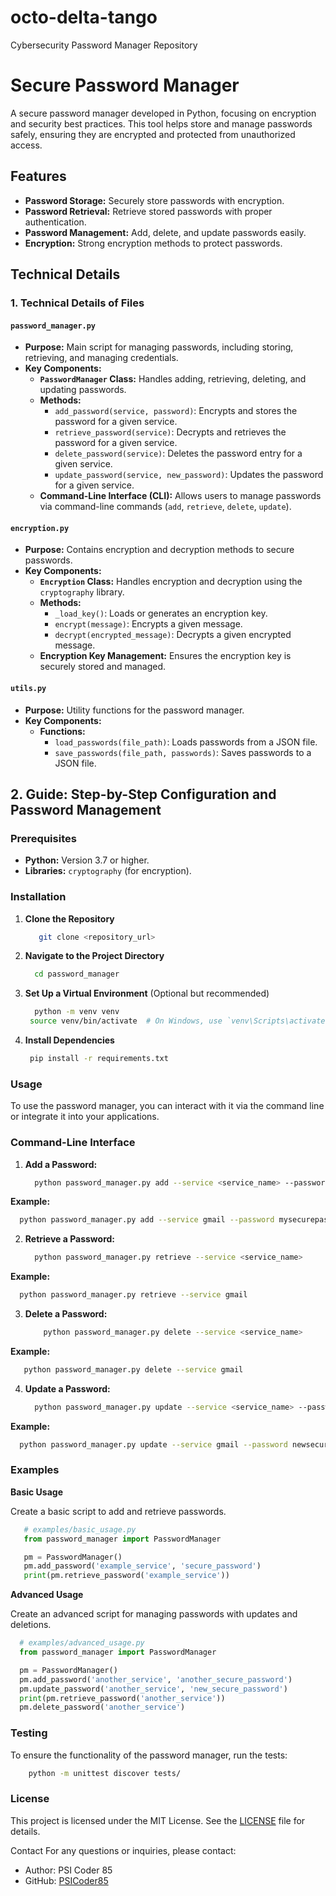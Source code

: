 # octo-delta-tango
Cybersecurity Password Manager Repository 

# Secure Password Manager

A secure password manager developed in Python, focusing on encryption and security best practices. This tool helps store and manage passwords safely, ensuring they are encrypted and protected from unauthorized access.

## Features

- **Password Storage:** Securely store passwords with encryption.
- **Password Retrieval:** Retrieve stored passwords with proper authentication.
- **Password Management:** Add, delete, and update passwords easily.
- **Encryption:** Strong encryption methods to protect passwords.

## Technical Details

### 1. Technical Details of Files

#### `password_manager.py`

- **Purpose:** Main script for managing passwords, including storing, retrieving, and managing credentials.
- **Key Components:**
  - **`PasswordManager` Class:** Handles adding, retrieving, deleting, and updating passwords.
  - **Methods:**
    - `add_password(service, password)`: Encrypts and stores the password for a given service.
    - `retrieve_password(service)`: Decrypts and retrieves the password for a given service.
    - `delete_password(service)`: Deletes the password entry for a given service.
    - `update_password(service, new_password)`: Updates the password for a given service.
  - **Command-Line Interface (CLI):** Allows users to manage passwords via command-line commands (`add`, `retrieve`, `delete`, `update`).

#### `encryption.py`

- **Purpose:** Contains encryption and decryption methods to secure passwords.
- **Key Components:**
  - **`Encryption` Class:** Handles encryption and decryption using the `cryptography` library.
  - **Methods:**
    - `_load_key()`: Loads or generates an encryption key.
    - `encrypt(message)`: Encrypts a given message.
    - `decrypt(encrypted_message)`: Decrypts a given encrypted message.
  - **Encryption Key Management:** Ensures the encryption key is securely stored and managed.

#### `utils.py`

- **Purpose:** Utility functions for the password manager.
- **Key Components:**
  - **Functions:**
    - `load_passwords(file_path)`: Loads passwords from a JSON file.
    - `save_passwords(file_path, passwords)`: Saves passwords to a JSON file.

## 2. Guide: Step-by-Step Configuration and Password Management

### Prerequisites

- **Python:** Version 3.7 or higher.
- **Libraries:** `cryptography` (for encryption).

### Installation

1. **Clone the Repository**

   ```bash
      git clone <repository_url>

2. **Navigate to the Project Directory**

   ```bash
     cd password_manager

3. **Set Up a Virtual Environment** (Optional but recommended)

    ```bash
      python -m venv venv
     source venv/bin/activate  # On Windows, use `venv\Scripts\activate`

4. **Install Dependencies**

    ```bash
     pip install -r requirements.txt

### Usage
To use the password manager, you can interact with it via the command line or integrate it into your applications.

### Command-Line Interface

1. **Add a Password:**

   ```bash
     python password_manager.py add --service <service_name> --password <password>

 **Example:**

   ```bash
     python password_manager.py add --service gmail --password mysecurepassword123
  ```

2. **Retrieve a Password:**

    ```bash
      python password_manager.py retrieve --service <service_name>

  **Example:**

   ```bash
     python password_manager.py retrieve --service gmail
   ```

3. **Delete a Password:**

   ```bash
       python password_manager.py delete --service <service_name>

  **Example:**

   ```bash
      python password_manager.py delete --service gmail
   ```

4. **Update a Password:**

    ```bash
      python password_manager.py update --service <service_name> --password <new_password>

  **Example:**

   ```bash
     python password_manager.py update --service gmail --password newsecurepassword456
  ```


### Examples

**Basic Usage**

Create a basic script to add and retrieve passwords.

  ```python
     # examples/basic_usage.py
     from password_manager import PasswordManager

     pm = PasswordManager()
     pm.add_password('example_service', 'secure_password')
     print(pm.retrieve_password('example_service'))
   ```

**Advanced Usage**

 Create an advanced script for managing passwords with updates and deletions.

   ```python
     # examples/advanced_usage.py
     from password_manager import PasswordManager

     pm = PasswordManager()
     pm.add_password('another_service', 'another_secure_password')
     pm.update_password('another_service', 'new_secure_password')
     print(pm.retrieve_password('another_service'))
     pm.delete_password('another_service')
   ```  
     
### Testing

 To ensure the functionality of the password manager, run the tests:

  ```bash
      python -m unittest discover tests/
   ```

### License

This project is licensed under the MIT License. See the [LICENSE](https://github.com/psicoder85/octo-delta-tango/license.md) file for details.

Contact
For any questions or inquiries, please contact:

- Author: PSI Coder 85
- GitHub: [PSICoder85]()